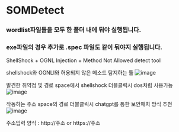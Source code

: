# SOMDetect
### wordlist파일들을 모두 한 폴더 내에 둬야 실행됩니다.
### exe파일의 경우 추가로 .spec 파일도 같이 둬야지 실행됩니다.

ShellShock + OGNL Injection + Method Not Allowed detect tool

shellshock와 OGNLI와 허용되지 않은 메소드 탐지하는 툴
![image](https://github.com/kshind/SOMDetect/assets/114455110/5afb89ca-314f-4823-8fde-bcbc3d0c3ffb)


발견한 취약점 및 경로 space에서 shellshock 더블클릭시 dos처럼 사용가능
![image](https://github.com/kshind/SOMDetect/assets/114455110/26cc4592-814d-49e1-8bbb-23a4e83b154f)

작동하는 주소 space의 경로 더블클릭시 chatgpt를 통한 보안패치 방식 추천
![image](https://github.com/kshind/SOMDetect/assets/114455110/6d213b8b-bf17-4e70-94c0-6b1f6de51ef0)

주소입력 양식 : http://주소 or https://주소

